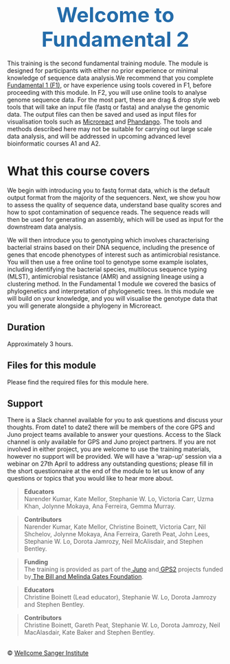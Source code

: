 <h1 style="text-align:center"><span style="color:#246CAA; font-size:1.70em">Welcome to Fundamental 2</span></h1>

This training is the second fundamental training module. The module is designed for participants with either  no prior experience or minimal knowledge of sequence data analysis.We recommend that you complete [Fundamental 1 (F1)](https://training.bactgen.sanger.ac.uk/#/F1/), or have experience using tools covered in F1, before proceeding with this module. In F2, you will use online tools to analyse genome sequence data. For the most part, these are drag & drop style web tools that will take an input file (fastq or fasta) and analyse the genomic data. The output files can then be saved and used as input files for visualisation tools such as [Microreact](https://microreact.org/showcase) and [Phandango](https://github.com/jameshadfield/phandango/wiki). The tools and methods described here may not be suitable for carrying out large scale data analysis, and will be addressed in upcoming advanced level bioinformatic courses A1 and A2.

# What this course covers
We begin with introducing you to fastq format data, which is the default output format from the majority of the sequencers. Next, we show you how to assess the quality of sequence data, understand base quality scores and how to spot contamination of sequence reads. The sequence reads will then be used for generating an assembly, which will be used as input for the downstream data analysis.

We will then introduce you to genotyping which involves characterising bacterial strains based on their DNA sequence, including the presence of genes that encode phenotypes of interest such as antimicrobial resistance. You will then use a free online tool to genotype some example isolates, including identifying the bacterial species, multilocus sequence typing (MLST), antimicrobial resistance (AMR) and assigning lineage using a clustering method. In the Fundamental 1 module we covered the basics of phylogenetics and interpretation of phylogenetic trees. In this module we will build on your knowledge, and you will visualise the genotype data that you will generate alongside a phylogeny in Microreact.

## Duration
Approximately 3 hours.

## Files for this module
Please find the required files for this module here.

## Support
There is a Slack channel available for you to ask questions and discuss your thoughts. From date1 to date2 there will be members of the core GPS and Juno project teams available to answer your questions. Access to the Slack channel is only available for GPS and Juno project partners. If you are not involved in either project, you are welcome to use the training materials, however no support will be provided. We will have a ‘wrap-up’ session via a webinar on 27th April to address any outstanding questions; please fill in the short questionnaire at the end of the module to let us know of any questions or topics that you would like to hear more about.

>**Educators**
<br/>Narender Kumar, Kate Mellor, Stephanie W. Lo, Victoria Carr, Uzma Khan, Jolynne Mokaya, Ana Ferreira, Gemma Murray.

>**Contributors**
<br/>Narender Kumar, Kate Mellor, Christine Boinett, Victoria Carr, Nil Shchelov, Jolynne Mokaya, Ana Ferreira, Gareth Peat, John Lees, Stephanie W. Lo, Dorota Jamrozy, Neil McAlisdair, and Stephen Bentley.

>**Funding**
<br/>The training is provided as part of the[ Juno](https://www.gbsgen.net/) and[ GPS2](https://www.pneumogen.net/gps/) projects funded by[ The Bill and Melinda Gates Foundation](https://www.gatesfoundation.org/).

>**Educators**
<br/>Christine Boinett (Lead educator), Stephanie W. Lo, Dorota Jamrozy and Stephen Bentley.

>**Contributors**
<br/>Christine Boinett, Gareth Peat, Stephanie W. Lo, Dorota Jamrozy, Neil MacAlasdair, Kate Baker and Stephen Bentley.

</br>&copy; [Wellcome Sanger Institute](https://www.sanger.ac.uk/)
